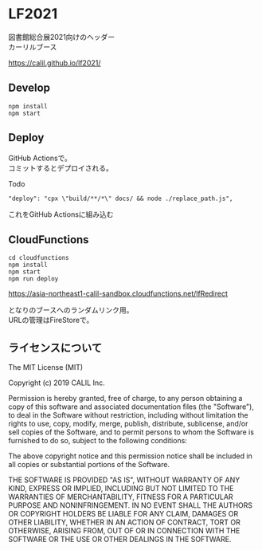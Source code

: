 # LF2021

図書館総合展2021向けのヘッダー  
カーリルブース

https://calil.github.io/lf2021/

## Develop

```
npm install  
npm start
```

## Deploy

GitHub Actionsで。  
コミットするとデプロイされる。  

Todo

```
"deploy": "cpx \"build/**/*\" docs/ && node ./replace_path.js",
```

これをGitHub Actionsに組み込む

## CloudFunctions

```
cd cloudfunctions
npm install  
npm start
npm run deploy
```

https://asia-northeast1-calil-sandbox.cloudfunctions.net/lfRedirect

となりのブースへのランダムリンク用。  
URLの管理はFireStoreで。

## ライセンスについて

The MIT License (MIT)

Copyright (c) 2019 CALIL Inc.

Permission is hereby granted, free of charge, to any person obtaining a copy
of this software and associated documentation files (the "Software"), to deal
in the Software without restriction, including without limitation the rights
to use, copy, modify, merge, publish, distribute, sublicense, and/or sell
copies of the Software, and to permit persons to whom the Software is
furnished to do so, subject to the following conditions:

The above copyright notice and this permission notice shall be included in all
copies or substantial portions of the Software.

THE SOFTWARE IS PROVIDED "AS IS", WITHOUT WARRANTY OF ANY KIND, EXPRESS OR
IMPLIED, INCLUDING BUT NOT LIMITED TO THE WARRANTIES OF MERCHANTABILITY,
FITNESS FOR A PARTICULAR PURPOSE AND NONINFRINGEMENT. IN NO EVENT SHALL THE
AUTHORS OR COPYRIGHT HOLDERS BE LIABLE FOR ANY CLAIM, DAMAGES OR OTHER
LIABILITY, WHETHER IN AN ACTION OF CONTRACT, TORT OR OTHERWISE, ARISING FROM,
OUT OF OR IN CONNECTION WITH THE SOFTWARE OR THE USE OR OTHER DEALINGS IN THE
SOFTWARE.
